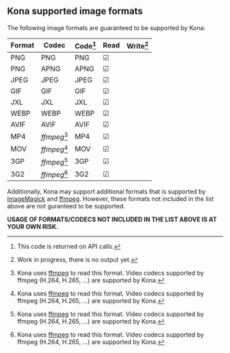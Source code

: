 ## Kona supported image formats

The following image formats are guaranteed to be supported by Kona:

| Format | Codec        | Code[^2] | Read | Write[^WIP_OUTPUT] |
|--------|--------------|----------|------|--------|
| PNG    | PNG          | PNG      | ☑    | 
| PNG    | APNG         | APNG     | ☑    | 
| JPEG   | JPEG         | JPEG     | ☑    |
| GIF    | GIF          | GIF      | ☑    |
| JXL    | JXL          | JXL      | ☑    |
| WEBP   | WEBP         | WEBP     | ☑    |
| AVIF   | AVIF         | AVIF     | ☑    |
| MP4    | *ffmpeg*[^1] | MP4      | ☑    |
| MOV    | *ffmpeg*[^1] | MOV      | ☑    |
| 3GP    | *ffmpeg*[^1] | 3GP      | ☑    |
| 3G2    | *ffmpeg*[^1] | 3G2      | ☑    |

[^1]: Kona uses [ffmpeg](https://ffmpeg.org/) to read this format. Video codecs supported by ffmpeg (H.264, H.265, ...) are supported by Kona.
[^2]: This code is returned on API calls.
[^WIP_OUTPUT]: Work in progress, there is no output yet.

Additionally, Kona may support additional formats that is supported by [ImageMagick](https://imagemagick.org/script/formats.php) and [ffmpeg](https://ffmpeg.org/). However, these formats not included in the list above are not guranteed to be supported.

**USAGE OF FORMATS/CODECS NOT INCLUDED IN THE LIST ABOVE IS AT YOUR OWN RISK.**
